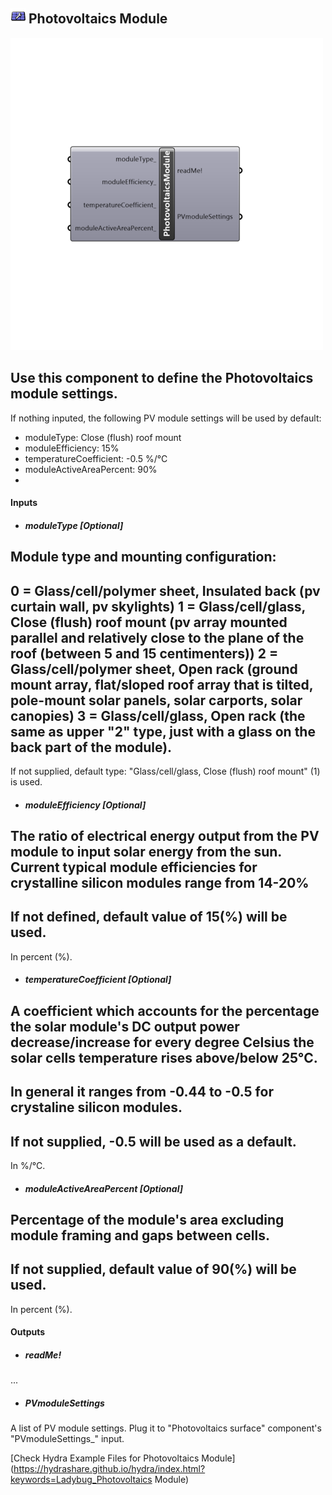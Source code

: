 ## ![](../../images/icons/Photovoltaics_Module.png) Photovoltaics Module

![](../../images/500x500/Photovoltaics_Module.png)

Use this component to define the Photovoltaics module settings.
 -
 If nothing inputed, the following PV module settings will be used by default:
 - moduleType: Close (flush) roof mount 
 - moduleEfficiency: 15%
 - temperatureCoefficient: -0.5 %/°C
 - moduleActiveAreaPercent: 90%
 -
 

#### Inputs
* ##### moduleType [Optional]
Module type and mounting configuration:
 -
 0 = Glass/cell/polymer sheet, Insulated back (pv curtain wall, pv skylights)
 1 = Glass/cell/glass, Close (flush) roof mount (pv array mounted parallel and relatively close to the plane of the roof (between 5 and 15 centimenters))
 2 = Glass/cell/polymer sheet, Open rack (ground mount array, flat/sloped roof array that is tilted, pole-mount solar panels, solar carports, solar canopies)
 3 = Glass/cell/glass, Open rack (the same as upper "2" type, just with a glass on the back part of the module).
 -
 If not supplied, default type: "Glass/cell/glass, Close (flush) roof mount" (1) is used.
* ##### moduleEfficiency [Optional]
The ratio of electrical energy output from the PV module to input solar energy from the sun.
 Current typical module efficiencies for crystalline silicon modules range from 14-20%
 -
 If not defined, default value of 15(%) will be used.
 -
 In percent (%).
* ##### temperatureCoefficient [Optional]
A coefficient which accounts for the percentage the solar module's DC output power decrease/increase for every degree Celsius the solar cells temperature rises above/below 25°C. 
 -
 In general it ranges from -0.44 to -0.5 for crystaline silicon modules.
 -
 If not supplied, -0.5 will be used as a default.
 -
 In %/°C.
* ##### moduleActiveAreaPercent [Optional]
Percentage of the module's area excluding module framing and gaps between cells. 
 -
 If not supplied, default value of 90(%) will be used.
 -
 In percent (%).

#### Outputs
* ##### readMe!
...
* ##### PVmoduleSettings
A list of PV module settings. Plug it to "Photovoltaics surface" component's "PVmoduleSettings_" input.


[Check Hydra Example Files for Photovoltaics Module](https://hydrashare.github.io/hydra/index.html?keywords=Ladybug_Photovoltaics Module)